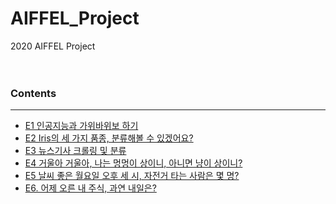 # AIFFEL_Project
2020 AIFFEL Project   
<br>
<br>
### Contents
---
- [E1 인공지능과 가위바위보 하기](https://github.com/JaeHeee/AIFFEL_Project/blob/master/EXPLORATION/EXPLORATION%201.%20%EC%9D%B8%EA%B3%B5%EC%A7%80%EB%8A%A5%EA%B3%BC%20%EA%B0%80%EC%9C%84%EB%B0%94%EC%9C%84%EB%B3%B4%20%ED%95%98%EA%B8%B0.ipynb)
- [E2 Iris의 세 가지 품종, 분류해볼 수 있겠어요?](https://github.com/JaeHeee/AIFFEL_Project/blob/master/EXPLORATION/EXPLORATION%202.%20Iris%EC%9D%98%20%EC%84%B8%20%EA%B0%80%EC%A7%80%20%ED%92%88%EC%A2%85%2C%20%EB%B6%84%EB%A5%98%ED%95%B4%EB%B3%BC%20%EC%88%98%20%EC%9E%88%EA%B2%A0%EC%96%B4%EC%9A%94%3F.ipynb)
- [E3 뉴스기사 크롤링 및 분류](https://github.com/JaeHeee/AIFFEL_Project/blob/master/EXPLORATION/EXPLORATION%203.%20%EB%89%B4%EC%8A%A4%EA%B8%B0%EC%82%AC%20%ED%81%AC%EB%A1%A4%EB%A7%81%20%EB%B0%8F%20%EB%B6%84%EB%A5%98.ipynb)
- [E4 거울아 거울아, 나는 멍멍이 상이니, 아니면 냥이 상이니?](https://github.com/JaeHeee/AIFFEL_Project/blob/master/EXPLORATION/EXPLORATION%204.%20%EA%B1%B0%EC%9A%B8%EC%95%84%20%EA%B1%B0%EC%9A%B8%EC%95%84%2C%20%EB%82%98%EB%8A%94%20%EB%A9%8D%EB%A9%8D%EC%9D%B4%20%EC%83%81%EC%9D%B4%EB%8B%88%2C%20%EC%95%84%EB%8B%88%EB%A9%B4%20%EB%83%A5%EC%9D%B4%20%EC%83%81%EC%9D%B4%EB%8B%88%3F.ipynb)
- [E5 날씨 좋은 월요일 오후 세 시, 자전거 타는 사람은 몇 명?](https://github.com/JaeHeee/AIFFEL_Project/blob/master/EXPLORATION/EXPLORATION%205.%20%EB%82%A0%EC%94%A8%20%EC%A2%8B%EC%9D%80%20%EC%9B%94%EC%9A%94%EC%9D%BC%20%EC%98%A4%ED%9B%84%20%EC%84%B8%20%EC%8B%9C%2C%20%EC%9E%90%EC%A0%84%EA%B1%B0%20%ED%83%80%EB%8A%94%20%EC%82%AC%EB%9E%8C%EC%9D%80%20%EB%AA%87%20%EB%AA%85%3F.ipynb)
- [E6. 어제 오른 내 주식, 과연 내일은?](https://github.com/JaeHeee/AIFFEL_Project/blob/master/EXPLORATION/EXPLORATION%206.%20%EC%96%B4%EC%A0%9C%20%EC%98%A4%EB%A5%B8%20%EB%82%B4%20%EC%A3%BC%EC%8B%9D%2C%20%EA%B3%BC%EC%97%B0%20%EB%82%B4%EC%9D%BC%EC%9D%80%3F.ipynb)